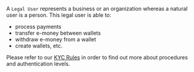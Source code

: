 A `Legal User` represents a business or an organization whereas a natural user is a person. This legal user is able to:

* process payments
* transfer e-money between wallets
* withdraw e-money from a wallet
* create wallets, etc.

Please refer to our [KYC Rules](/guide/kyc) in order to find out more about procedures and authentication levels.